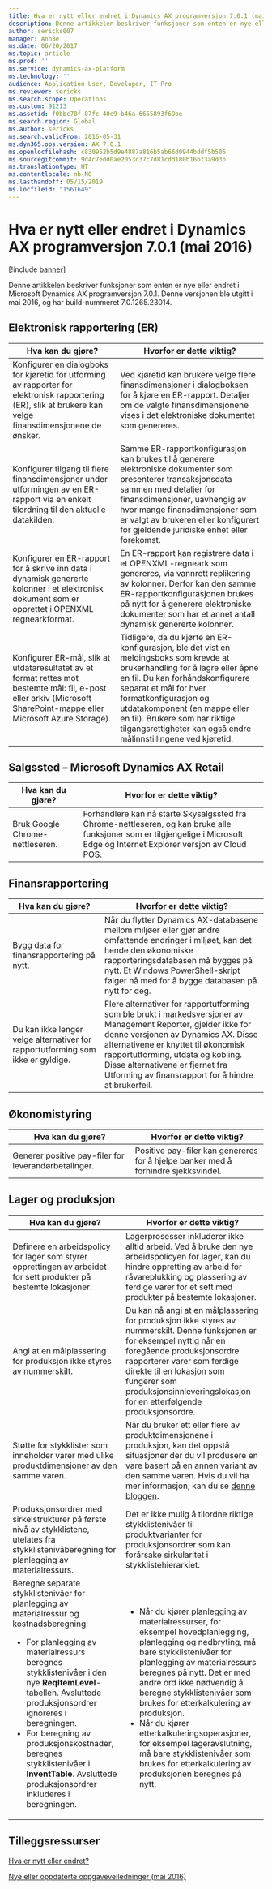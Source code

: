 ```yaml
---
title: Hva er nytt eller endret i Dynamics AX programversjon 7.0.1 (mai 2016)
description: Denne artikkelen beskriver funksjoner som enten er nye eller endret i Microsoft Dynamics AX programversjon 7.0.1. Denne versjonen ble utgitt i mai 2016, og har build-nummeret 7.0.1265.23014.
author: sericks007
manager: AnnBe
ms.date: 06/20/2017
ms.topic: article
ms.prod: ''
ms.service: dynamics-ax-platform
ms.technology: ''
audience: Application User, Developer, IT Pro
ms.reviewer: sericks
ms.search.scope: Operations
ms.custom: 91213
ms.assetid: f0bbc78f-87fc-40e9-b46a-6655893f69be
ms.search.region: Global
ms.author: sericks
ms.search.validFrom: 2016-05-31
ms.dyn365.ops.version: AX 7.0.1
ms.openlocfilehash: c830952b5d9e4887a816b5ab66d0944bddf5b505
ms.sourcegitcommit: 9d4c7edd0ae2053c37c7d81cdd180b16bf3a9d3b
ms.translationtype: HT
ms.contentlocale: nb-NO
ms.lasthandoff: 05/15/2019
ms.locfileid: "1561649"
---
```

# <a name="whats-new-or-changed-in-dynamics-ax-application-version-701-may-2016"></a>Hva er nytt eller endret i Dynamics AX programversjon 7.0.1 (mai 2016)

[!include [banner](../includes/banner.md)]

Denne artikkelen beskriver funksjoner som enten er nye eller endret i Microsoft Dynamics AX programversjon 7.0.1. Denne versjonen ble utgitt i mai 2016, og har build-nummeret 7.0.1265.23014.

## <a name="electronic-reporting-er"></a>Elektronisk rapportering (ER)

| Hva kan du gjøre? | Hvorfor er dette viktig? |
|------------------|------------------------|
| Konfigurer en dialogboks for kjøretid for utforming av rapporter for elektronisk rapportering (ER), slik at brukere kan velge finansdimensjonene de ønsker. | Ved kjøretid kan brukere velge flere finansdimensjoner i dialogboksen for å kjøre en ER-rapport. Detaljer om de valgte finansdimensjonene vises i det elektroniske dokumentet som genereres. |
| Konfigurer tilgang til flere finansdimensjoner under utformingen av en ER-rapport via en enkelt tilordning til den aktuelle datakilden. | Samme ER-rapportkonfigurasjon kan brukes til å generere elektroniske dokumenter som presenterer transaksjonsdata sammen med detaljer for finansdimensjoner, uavhengig av hvor mange finansdimensjoner som er valgt av brukeren eller konfigurert for gjeldende juridiske enhet eller forekomst. |
| Konfigurer en ER-rapport for å skrive inn data i dynamisk genererte kolonner i et elektronisk dokument som er opprettet i OPENXML-regnearkformat. | En ER-rapport kan registrere data i et OPENXML-regneark som genereres, via vannrett replikering av kolonner. Derfor kan den samme ER-rapportkonfigurasjonen brukes på nytt for å generere elektroniske dokumenter som har et annet antall dynamisk genererte kolonner. |
| Konfigurer ER-mål, slik at utdataresultatet av et format rettes mot bestemte mål: fil, e-post eller arkiv (Microsoft SharePoint-mappe eller Microsoft Azure Storage). | Tidligere, da du kjørte en ER-konfigurasjon, ble det vist en meldingsboks som krevde at brukerhandling for å lagre eller åpne en fil. Du kan forhåndskonfigurere separat et mål for hver formatkonfigurasjon og utdatakomponent (en mappe eller en fil). Brukere som har riktige tilgangsrettigheter kan også endre målinnstillingene ved kjøretid. |

## <a name="pos--microsoft-dynamics-ax-retail"></a>Salgssted – Microsoft Dynamics AX Retail

| Hva kan du gjøre? | Hvorfor er dette viktig? |
|------------------|------------------------|
| Bruk Google Chrome-nettleseren. | Forhandlere kan nå starte Skysalgssted fra Chrome-nettleseren, og kan bruke alle funksjoner som er tilgjengelige i Microsoft Edge og Internet Explorer versjon av Cloud POS. |

## <a name="financial-reporting"></a>Finansrapportering

| Hva kan du gjøre? | Hvorfor er dette viktig? |
|------------------|------------------------|
| Bygg data for finansrapportering på nytt. | Når du flytter Dynamics AX-databasene mellom miljøer eller gjør andre omfattende endringer i miljøet, kan det hende den økonomiske rapporteringsdatabasen må bygges på nytt. Et Windows PowerShell-skript følger nå med for å bygge databasen på nytt for deg. |
| Du kan ikke lenger velge alternativer for rapportutforming som ikke er gyldige. | Flere alternativer for rapportutforming som ble brukt i markedsversjoner av Management Reporter, gjelder ikke for denne versjonen av Dynamics AX. Disse alternativene er knyttet til økonomisk rapportutforming, utdata og kobling. Disse alternativene er fjernet fra Utforming av finansrapport for å hindre at brukerfeil. |

## <a name="financial-management"></a>Økonomistyring

| Hva kan du gjøre? | Hvorfor er dette viktig? |
|------------------|------------------------|
| Generer positive pay-filer for leverandørbetalinger. | Positive pay-filer kan genereres for å hjelpe banker med å forhindre sjekksvindel. |

## <a name="warehouse-and-production"></a>Lager og produksjon

<table>
<thead>
<tr>
<th>Hva kan du gjøre?</th>
<th>Hvorfor er dette viktig?</th>
</tr>
</thead>
<tbody>
<tr>
<td>Definere en arbeidspolicy for lager som styrer opprettingen av arbeidet for sett produkter på bestemte lokasjoner.</td>
<td>Lagerprosesser inkluderer ikke alltid arbeid. Ved å bruke den nye arbeidspolicyen for lager, kan du hindre oppretting av arbeid for råvareplukking og plassering av ferdige varer for et sett med produkter på bestemte lokasjoner.</td>
</tr>
<tr>
<td>Angi at en målplassering for produksjon ikke styres av nummerskilt.</td>
<td>Du kan nå angi at en målplassering for produksjon ikke styres av nummerskilt. Denne funksjonen er for eksempel nyttig når en foregående produksjonsordre rapporterer varer som ferdige direkte til en lokasjon som fungerer som produksjonsinnleveringslokasjon for en etterfølgende produksjonsordre.</td>
</tr>
<tr>
<td>Støtte for stykklister som inneholder varer med ulike produktdimensjoner av den samme varen.</td>
<td>Når du bruker ett eller flere av produktdimensjonene i produksjon, kan det oppstå situasjoner der du vil produsere en vare basert på en annen variant av den samme varen. Hvis du vil ha mer informasjon, kan du se <a href="https://blogs.msdn.microsoft.com/axmfg/2015/12/22/support-for-boms-that-includes-items-with-different-product-dimensions-of-the-same-item/">denne bloggen</a>.</td>
</tr>
<tr>
<td>Produksjonsordrer med sirkelstrukturer på første nivå av stykklistene, utelates fra stykklistenivåberegning for planlegging av materialressurs.</td>
<td>Det er ikke mulig å tilordne riktige stykklistenivåer til produktvarianter for produksjonsordrer som kan forårsake sirkularitet i stykklistehierarkiet.</td>
</tr>
<tr>
<td>Beregne separate stykklistenivåer for planlegging av materialressur og kostnadsberegning:
<ul>
<li>For planlegging av materialressurs beregnes stykklistenivåer i den nye <strong>ReqItemLevel</strong>-tabellen. Avsluttede produksjonsordrer ignoreres i beregningen.</li>
<li>For beregning av produksjonskostnader, beregnes stykklistenivåer i <strong>InventTable</strong>. Avsluttede produksjonsordrer inkluderes i beregningen.</li>
</ul>
</td>
<td>
<ul>
<li>Når du kjører planlegging av materialressurser, for eksempel hovedplanlegging, planlegging og nedbryting, må bare stykklistenivåer for planlegging av materialressurs beregnes på nytt. Det er med andre ord ikke nødvendig å beregne stykklistenivåer som brukes for etterkalkulering av produksjon.</li>
<li>Når du kjører etterkalkuleringsoperasjoner, for eksempel lageravslutning, må bare stykklistenivåer som brukes for etterkalkulering av produksjonen beregnes på nytt.</li>
</ul>
</td>
</tr>
</tbody>
</table>

## <a name="additional-resources"></a>Tilleggsressurser

[Hva er nytt eller endret?](whats-new-changed.md)

[Nye eller oppdaterte oppgaveveiledninger (mai 2016)](new-updated-task-guides-available-may-2016.md)
